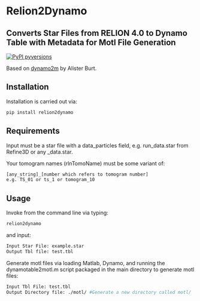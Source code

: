 # Relion2Dynamo
## Converts Star Files from RELION 4.0 to Dynamo Table with Metadata for Motl File Generation

[![PyPI pyversions](https://img.shields.io/pypi/pyversions/dynamo2m.svg)](https://pypi.python.org/pypi/dynamo2m/)

Based on [dynamo2m](https://github.com/alisterburt/dynamo2m) by Alister Burt.

## Installation

Installation is carried out via:
```sh
pip install relion2dynamo
```

## Requirements

Input must be a star file with a data_particles field, e.g. run_data.star from Refine3D or any _data.star.

Your tomogram names (rlnTomoName) must be some variant of:

```sh
[any_string]_[number which refers to tomogram number]
e.g. TS_01 or ts_1 or tomogram_10
```

## Usage

Invoke from the command line via typing:
```sh
relion2dynamo
```
and input:
```sh
Input Star File: example.star
Output Tbl file: test.tbl
```

Generate motl files via loading Matlab, Dynamo, and running the dynamotable2motl.m script packaged in the main directory to generate motl files:

```sh
Input Tbl File: test.tbl
Output Directory file: ./motl/ #Generate a new directory called motl/
```
